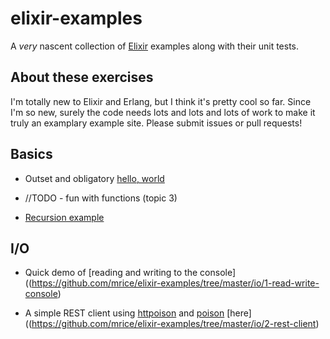 # elixir-examples

A *very* nascent collection of [Elixir](http://elixir-lang.org) examples along with their unit tests.

About these exercises
---
I'm totally new to Elixir and Erlang, but I think it's pretty cool so far. Since I'm so new, surely the code needs lots and lots and lots of work to make it truly an examplary example site. Please submit issues or pull requests!

Basics
---
* Outset and obligatory [hello, world](https://github.com/mrice/elixir-examples/tree/master/basics/1-hello-world)

* //TODO - fun with functions (topic 3)

* [Recursion example](https://github.com/mrice/elixir-examples/tree/master/basics/3-recursion)

I/O
---

* Quick demo of [reading and writing to the console]((https://github.com/mrice/elixir-examples/tree/master/io/1-read-write-console)

* A simple REST client using [httpoison](https://github.com/edgurgel/httpoison) and [poison](https://github.com/devinus/poison) [here]((https://github.com/mrice/elixir-examples/tree/master/io/2-rest-client)

